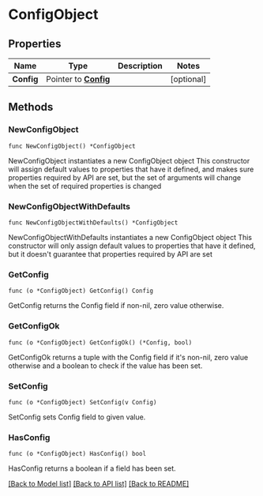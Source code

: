 # ConfigObject

## Properties

Name | Type | Description | Notes
------------ | ------------- | ------------- | -------------
**Config** | Pointer to [**Config**](Config.md) |  | [optional]

## Methods

### NewConfigObject

`func NewConfigObject() *ConfigObject`

NewConfigObject instantiates a new ConfigObject object
This constructor will assign default values to properties that have it defined,
and makes sure properties required by API are set, but the set of arguments
will change when the set of required properties is changed

### NewConfigObjectWithDefaults

`func NewConfigObjectWithDefaults() *ConfigObject`

NewConfigObjectWithDefaults instantiates a new ConfigObject object
This constructor will only assign default values to properties that have it defined,
but it doesn't guarantee that properties required by API are set

### GetConfig

`func (o *ConfigObject) GetConfig() Config`

GetConfig returns the Config field if non-nil, zero value otherwise.

### GetConfigOk

`func (o *ConfigObject) GetConfigOk() (*Config, bool)`

GetConfigOk returns a tuple with the Config field if it's non-nil, zero value otherwise
and a boolean to check if the value has been set.

### SetConfig

`func (o *ConfigObject) SetConfig(v Config)`

SetConfig sets Config field to given value.

### HasConfig

`func (o *ConfigObject) HasConfig() bool`

HasConfig returns a boolean if a field has been set.

[[Back to Model list]](../README.md#documentation-for-models) [[Back to API list]](../README.md#documentation-for-api-endpoints) [[Back to README]](../README.md)
